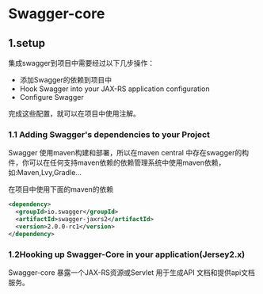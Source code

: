 # Swagger-core

## 1.setup

集成swagger到项目中需要经过以下几步操作：

- 添加Swagger的依赖到项目中
- Hook Swagger into your JAX-RS application configuration
- Configure Swagger



完成这些配置，就可以在项目中使用注解。



### 1.1 Adding Swagger's dependencies to your Project

Swagger 使用maven构建和部署，所以在maven central 中存在swagger的构件，你可以在任何支持maven依赖的依赖管理系统中使用maven依赖，如:Maven,Lvy,Gradle...

在项目中使用下面的maven的依赖

```xml
<dependency>
  <groupId>io.swagger</groupId>
  <artifactId>swagger-jaxrs2</artifactId>
  <version>2.0.0-rc1</version>
</dependency>
```



### 1.2Hooking up Swagger-Core in your application(Jersey2.x)

Swagger-core 暴露一个JAX-RS资源或Servlet 用于生成API 文档和提供api文档服务。



